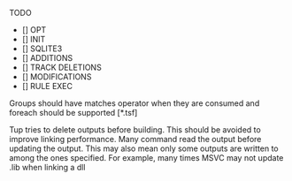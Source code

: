 TODO

+ [] OPT
+ []  INIT
+ []  SQLITE3
+ [] ADDITIONS
+ [] TRACK DELETIONS
+ [] MODIFICATIONS
+ [] RULE EXEC

Groups should have matches operator when they are consumed and foreach should be supported
<grp>[*.tsf] 

Tup tries to delete outputs before building. This should be avoided to improve linking performance.
Many command read the output before updating the output. This may also mean only some outputs are written to
among the ones specified. For example, many times MSVC may not update .lib when linking a dll